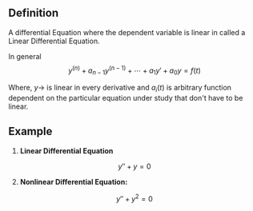   
## Definition
A differential Equation where the dependent variable is linear in called  a Linear Differential Equation. 

In general 
$$
y^{(n)} + a_{n-1}y^{(n-1)} + \cdots + a_1 y' + a_0 y = f(t)
$$

Where, $y\rightarrow$ is linear in every derivative and $a_i(t)$ is arbitrary function dependent on the particular equation under study that don't have to be linear. 
## Example
1. **Linear Differential Equation** 
 
$$
y'' +y =0
$$

2.  **Nonlinear Differential Equation:**
	
$$
y''+ y^2 =0
$$







